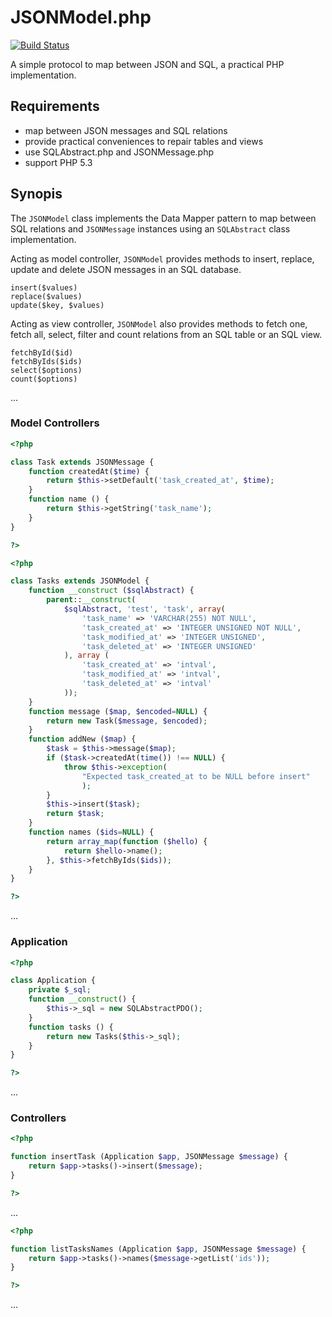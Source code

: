 JSONModel.php
===
[![Build Status](https://travis-ci.org/unframed/JSONModel.php.svg)](https://travis-ci.org/unframed/JSONModel.php)

A simple protocol to map between JSON and SQL, a practical PHP implementation.

Requirements
---
- map between JSON messages and SQL relations 
- provide practical conveniences to repair tables and views
- use SQLAbstract.php and JSONMessage.php
- support PHP 5.3

Synopis
---
The `JSONModel` class implements the Data Mapper pattern to map between SQL relations and `JSONMessage` instances using an `SQLAbstract` class implementation.

Acting as model controller, `JSONModel` provides methods to insert, replace, update and delete JSON messages in an SQL database.

~~~
insert($values)
replace($values)
update($key, $values)
~~~

Acting as view controller, `JSONModel` also provides methods to fetch one, fetch all, select, filter and count relations from an SQL table or an SQL view.

~~~
fetchById($id)
fetchByIds($ids)
select($options)
count($options)
~~~

...

### Model Controllers

~~~php
<?php

class Task extends JSONMessage {
    function createdAt($time) {
        return $this->setDefault('task_created_at', $time);
    }
    function name () {
        return $this->getString('task_name');
    }
}

?>
~~~

~~~php
<?php

class Tasks extends JSONModel {
    function __construct ($sqlAbstract) {
        parent::__construct(
            $sqlAbstract, 'test', 'task', array(
                'task_name' => 'VARCHAR(255) NOT NULL',
                'task_created_at' => 'INTEGER UNSIGNED NOT NULL',
                'task_modified_at' => 'INTEGER UNSIGNED',
                'task_deleted_at' => 'INTEGER UNSIGNED'
            ), array (
                'task_created_at' => 'intval',
                'task_modified_at' => 'intval',
                'task_deleted_at' => 'intval'
            ));
    }
    function message ($map, $encoded=NULL) {
        return new Task($message, $encoded);
    }
    function addNew ($map) {
        $task = $this->message($map);
        if ($task->createdAt(time()) !== NULL) {
            throw $this->exception(
                "Expected task_created_at to be NULL before insert"
                );
        }
        $this->insert($task);
        return $task;
    }
    function names ($ids=NULL) {
        return array_map(function ($hello) {
            return $hello->name();
        }, $this->fetchByIds($ids));
    }
}

?>
~~~

...

### Application

~~~php
<?php

class Application {
    private $_sql;
    function __construct() {
        $this->_sql = new SQLAbstractPDO();
    }
    function tasks () {
        return new Tasks($this->_sql);
    }
}

?>
~~~

...

### Controllers

~~~php
<?php

function insertTask (Application $app, JSONMessage $message) {
    return $app->tasks()->insert($message);
}

?>
~~~
...

~~~php
<?php

function listTasksNames (Application $app, JSONMessage $message) {
    return $app->tasks()->names($message->getList('ids'));
}

?>
~~~

...
